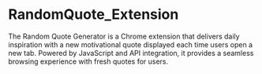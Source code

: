 # RandomQuote_Extension
The Random Quote Generator is a Chrome extension that delivers daily inspiration with a new motivational quote displayed each time users open a new tab. Powered by JavaScript and API integration, it provides a seamless browsing experience with fresh quotes for users.
